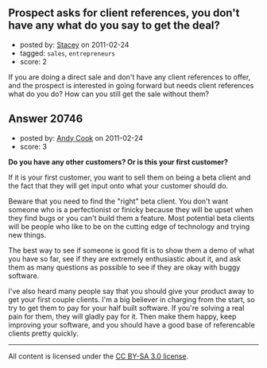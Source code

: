 ## Prospect asks for client references, you don't have any what do you say to get the deal?

- posted by: [Stacey](https://stackexchange.com/users/-1/9534-stacey) on 2011-02-24
- tagged: `sales`, `entrepreneurs`
- score: 2

If you are doing a direct sale and don't have any client references to offer, and the prospect is interested in going forward but needs client references what do you do? 
How can you still get the sale without them?


## Answer 20746

- posted by: [Andy Cook](https://stackexchange.com/users/-1/6493-andy-cook) on 2011-02-24
- score: 3

**Do you have any other customers? Or is this your first customer?**

If it is your first customer, you want to sell them on being a beta client and the fact that they will get input onto what your customer should do. 

Beware that you need to find the "right" beta client. You don't want someone who is a perfectionist or finicky because they will be upset when they find bugs or you can't build them a feature. Most potential beta clients will be people who like to be on the cutting edge of technology and trying new things.

The best way to see if someone is good fit is to show them a demo of what you have so far, see if they are extremely enthusiastic about it, and ask them as many questions as possible to see if they are okay with buggy software.

I've also heard many people say that you should give your product away to get your first couple clients. I'm a big believer in charging from the start, so try to get them to pay for your half built software. If you're solving a real pain for them, they will gladly pay for it. Then make them happy, keep improving your software, and you should have a good base of referencable clients pretty quickly.



---

All content is licensed under the [CC BY-SA 3.0 license](https://creativecommons.org/licenses/by-sa/3.0/).
